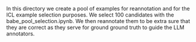 In this directory we create a pool of examples for reannotation and for the ICL example selection purposes. We select 100 candidates with the babe_pool_selection.ipynb. We then reannotate them to be extra sure that they are correct as they serve for ground ground truth to guide the LLM annotators.